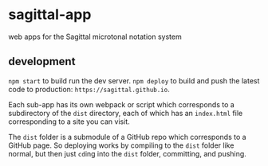 # sagittal-app

web apps for the Sagittal microtonal notation system

## development

`npm start` to build run the dev server.
`npm deploy` to build and push the latest code to production: `https://sagittal.github.io`.

Each sub-app has its own webpack or script which corresponds to a subdirectory of the `dist` directory, each of which
has an `index.html` file corresponding to a site you can visit.

The `dist` folder is a submodule of a GitHub repo which corresponds to a GitHub page. So deploying works by compiling to
the `dist` folder like normal, but then just `cd`ing into the `dist` folder, committing, and pushing.
